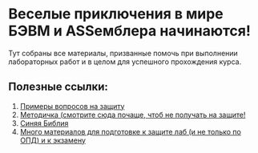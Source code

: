 # Веселые приключения в мире БЭВМ и ASSемблера начинаются!

Тут собраны все материалы, призванные помочь при выполнении лабораторных работ и в целом для успешного прохождения курса.

## Полезные ссылки:

1. [Примеры вопросов на защиту](https://se.ifmo.ru/~ninomt/questions.html)
2. [Методичка (смотрите сюда почаще, чтоб не получать на защите!](https://se.ifmo.ru/documents/10180/38002/%D0%9C%D0%B5%D1%82%D0%BE%D0%B4%D0%B8%D1%87%D0%B5%D1%81%D0%BA%D0%B8%D0%B5+%D1%83%D0%BA%D0%B0%D0%B7%D0%B0%D0%BD%D0%B8%D1%8F+%D0%BA+%D0%B2%D1%8B%D0%BF%D0%BE%D0%BB%D0%BD%D0%B5%D0%BD%D0%B8%D1%8E+%D0%BB%D0%B0%D0%B1%D0%BE%D1%80%D0%B0%D1%82%D0%BE%D1%80%D0%BD%D1%8B%D1%85+%D1%80%D0%B0%D0%B1%D0%BE%D1%82+%D0%B8+%D1%80%D1%83%D0%B1%D0%B5%D0%B6%D0%BD%D0%BE%D0%B3%D0%BE+%D0%BA%D0%BE%D0%BD%D1%82%D1%80%D0%BE%D0%BB%D1%8F+%D0%91%D0%AD%D0%92%D0%9C+2019+bcomp-ng.pdf/d5a1be02-ad3f-4c43-8032-a2a04d6db12e)
3. [Синяя Библия](https://se.ifmo.ru/documents/10180/38002/%D0%92%D0%B2%D0%B5%D0%B4%D0%B5%D0%BD%D0%B8%D0%B5+%D0%B2+%D0%9C%D0%B8%D0%BA%D1%80%D0%BE%D0%AD%D0%92%D0%9C/3e6ac9c1-5b92-4f49-ae32-1a00fb9b021c)
4. [Много материалов для подготовке к защите лаб (и не только по ОПД) и к экзамену](https://notesitmo.github.io/cse-notes/first-course/firstcourse.html)
